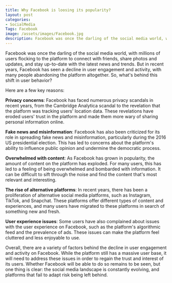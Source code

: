 ```yaml
---
title: Why Facebook is loosing its popularity?
layout: post
categories:
- SocialMedia
Tags: Facebook
image: /assets/images/Facebook.jpg
description: Facebook was once the darling of the social media world, with millions of users flocking to the platform to connect with friends
---
```


Facebook was once the darling of the social media world, with millions of users flocking to the platform to connect with friends, share photos and updates, and stay up-to-date with the latest news and trends. But in recent years, Facebook has seen a decline in user engagement and activity, with many people abandoning the platform altogether. So, what's behind this shift in user behavior? 

Here are a few key reasons:

**Privacy concerns**: Facebook has faced numerous privacy scandals in recent years, from the Cambridge Analytica scandal to the revelation that the platform was tracking users' location data. These revelations have eroded users' trust in the platform and made them more wary of sharing personal information online.

**Fake news and misinformation**: Facebook has also been criticized for its role in spreading fake news and misinformation, particularly during the 2016 US presidential election. This has led to concerns about the platform's ability to influence public opinion and undermine the democratic process.

**Overwhelmed with content**: As Facebook has grown in popularity, the amount of content on the platform has exploded. For many users, this has led to a feeling of being overwhelmed and bombarded with information. It can be difficult to sift through the noise and find the content that's most relevant and interesting.

**The rise of alternative platforms**: In recent years, there has been a proliferation of alternative social media platforms, such as Instagram, TikTok, and Snapchat. These platforms offer different types of content and experiences, and many users have migrated to these platforms in search of something new and fresh.

**User experience issues**: Some users have also complained about issues with the user experience on Facebook, such as the platform's algorithmic feed and the prevalence of ads. These issues can make the platform feel cluttered and less enjoyable to use.

Overall, there are a variety of factors behind the decline in user engagement and activity on Facebook. While the platform still has a massive user base, it will need to address these issues in order to regain the trust and interest of its users. Whether Facebook will be able to do so remains to be seen, but one thing is clear: the social media landscape is constantly evolving, and platforms that fail to adapt risk being left behind.

